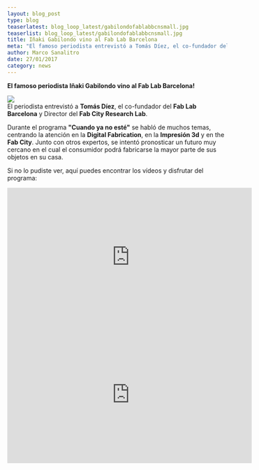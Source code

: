```yaml
---
layout: blog_post
type: blog
teaserlatest: blog_loop_latest/gabilondofablabbcnsmall.jpg
teaserlist: blog_loop_latest/gabilondofablabbcnsmall.jpg
title: Iñaki Gabilondo vino al Fab Lab Barcelona
meta: "El famoso periodista entrevistó a Tomás Díez, el co-fundador del Fab Lab Barcelona y Director del Fab City Research Lab."
author: Marco Sanalitro
date: 27/01/2017
category: news
---
```


<strong>El famoso periodista Iñaki Gabilondo vino al Fab Lab Barcelona!</strong><br>

<img src= "http://www.fablabbcn.org/img/blog/blog_loop_latest/gabilondofablabbcn.jpg" align="middle"> 
<br>
El periodista entrevistó a <strong>Tomás Díez</strong>, el co-fundador del <strong>Fab Lab Barcelona</strong> y Director del <strong>Fab City Research Lab</strong>.<br>

Durante el programa <strong>"Cuando ya no esté"</strong> se habló de muchos temas, centrando la atención en la <strong>Digital Fabrication</strong>, en la <strong>Impresión 3d</strong> y en the <strong>Fab City</strong>. Junto con otros expertos, se intentó pronosticar un futuro muy cercano en el cual el consumidor podrá fabricarse la mayor parte de sus objetos en su casa.<br>

Si no lo pudiste ver, aquí puedes encontrar los vídeos y disfrutar del programa:<br>

<iframe width="560" height="315" src="https://www.youtube.com/embed/cm_BWCs-h8c" frameborder="0" allowfullscreen></iframe>
<br>

<iframe width="560" height="315" src="https://www.youtube.com/embed/v6c9ADihP-c" frameborder="0" allowfullscreen></iframe>
<br>







